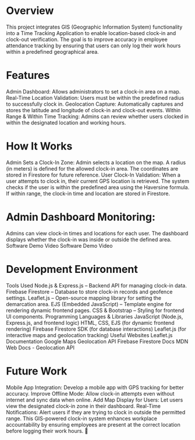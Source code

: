 # Overview
This project integrates GIS (Geographic Information System) functionality into a Time Tracking Application to enable location-based clock-in and clock-out verification. The goal is to improve accuracy in employee attendance tracking by ensuring that users can only log their work hours within a predefined geographical area.

# Features
Admin Dashboard: Allows administrators to set a clock-in area on a map.
Real-Time Location Validation: Users must be within the predefined radius to successfully clock in.
Geolocation Capture: Automatically captures and stores the latitude and longitude of clock-in and clock-out events.
Within Range & Within Time Tracking: Admins can review whether users clocked in within the designated location and working hours.

# How It Works
Admin Sets a Clock-In Zone:
Admin selects a location on the map.
A radius (in meters) is defined for the allowed clock-in area.
The coordinates are stored in Firestore for future reference.
User Clock-In Validation:
When a user attempts to clock in, their current GPS location is retrieved.
The system checks if the user is within the predefined area using the Haversine formula.
If within range, the clock-in time and location are stored in Firestore.
# Admin Dashboard Monitoring:

Admins can view clock-in times and locations for each user.
The dashboard displays whether the clock-in was inside or outside the defined area.
Software Demo Video
Software Demo Video

# Development Environment
Tools Used
Node.js & Express.js – Backend API for managing clock-in data.
Firebase Firestore – Database to store clock-in records and geofence settings.
Leaflet.js – Open-source mapping library for setting the demarcation area.
EJS (Embedded JavaScript) – Template engine for rendering dynamic frontend pages.
CSS & Bootstrap – Styling for frontend UI components.
Programming Languages & Libraries
JavaScript (Node.js, Express.js, and frontend logic)
HTML, CSS, EJS (for dynamic frontend rendering)
Firebase Firestore SDK (for database interactions)
Leaflet.js (for interactive maps and geolocation tracking)
Useful Websites
Leaflet.js Documentation
Google Maps Geolocation API
Firebase Firestore Docs
MDN Web Docs - Geolocation API
# Future Work
Mobile App Integration: Develop a mobile app with GPS tracking for better accuracy.
Improve Offline Mode: Allow clock-in attempts even without internet and sync data when online.
Add Map Display for Users: Let users view the designated clock-in zone in their dashboard.
Real-Time Notifications: Alert users if they are trying to clock in outside the permitted range.
This GIS-powered clock-in system enhances workplace accountability by ensuring employees are present at the correct location before logging their work hours. 🚀